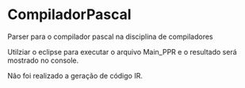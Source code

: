 # CompiladorPascal
Parser para o compilador pascal na disciplina de compiladores

Utilziar o eclipse para executar o arquivo Main_PPR e o resultado será mostrado no console.

Não foi realizado a geração de código IR.
